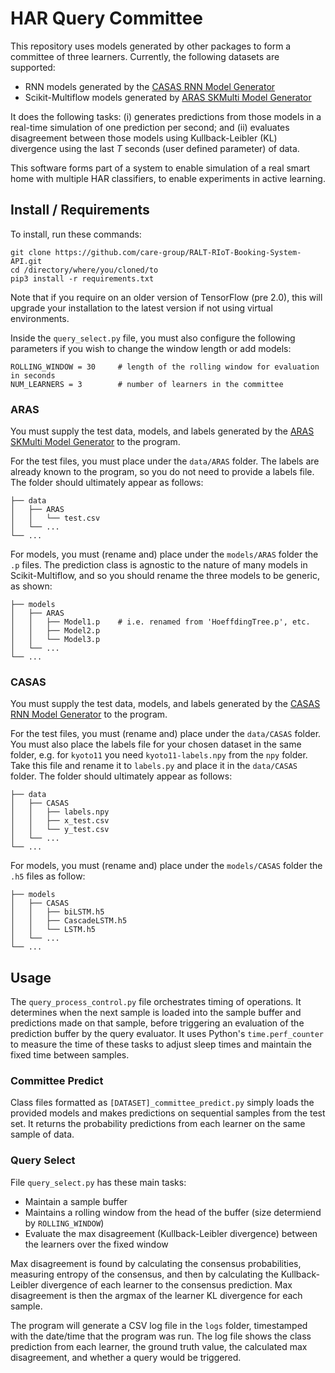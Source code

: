 # HAR Query Committee

This repository uses models generated by other packages to form a committee of three learners. Currently, the following datasets are supported:
* RNN models generated by the [CASAS RNN Model Generator](https://github.com/ronsm/CASAS-RNN-Model-Generator)
* Scikit-Multiflow models generated by [ARAS SKMulti Model Generator](https://github.com/ronsm/ARAS-SKMulti-Model-Generator)

It does the following tasks: (i) generates predictions from those models in a real-time simulation of one prediction per second; and (ii) evaluates disagreement between those models using Kullback-Leibler (KL) divergence using the last _T_ seconds (user defined parameter) of data.

This software forms part of a system to enable simulation of a real smart home with multiple HAR classifiers, to enable experiments in active learning.

## Install / Requirements

To install, run these commands:

```
git clone https://github.com/care-group/RALT-RIoT-Booking-System-API.git
cd /directory/where/you/cloned/to
pip3 install -r requirements.txt
```

Note that if you require on an older version of TensorFlow (pre 2.0), this will upgrade your installation to the latest version if not using virtual environments.

Inside the ```query_select.py``` file, you must also configure the following parameters if you wish to change the window length or add models:
```
ROLLING_WINDOW = 30     # length of the rolling window for evaluation in seconds
NUM_LEARNERS = 3        # number of learners in the committee
```

### ARAS

You must supply the test data, models, and labels generated by the [ARAS SKMulti Model Generator](https://github.com/ronsm/ARAS-SKMulti-Model-Generator) to the program.

For the test files, you must place under the ```data/ARAS``` folder. The labels are already known to the program, so you do not need to provide a labels file. The folder should ultimately appear as follows:

```
├── data
│   ├── ARAS
│   │   └── test.csv
│   └── ...
└── ...
```

For models, you must (rename and) place under the ```models/ARAS``` folder the ```.p``` files. The prediction class is agnostic to the nature of many models in Scikit-Multiflow, and so you should rename the three models to be generic, as shown:

```
├── models
│   ├── ARAS
│   │   ├── Model1.p    # i.e. renamed from 'HoeffdingTree.p', etc.
│   │   ├── Model2.p
│   │   └── Model3.p
│   └── ...
└── ...
```

### CASAS

You must supply the test data, models, and labels generated by the [CASAS RNN Model Generator](https://github.com/ronsm/CASAS-RNN-Model-Generator) to the program.

For the test files, you must (rename and) place under the ```data/CASAS``` folder. You must also place the labels file for your chosen dataset in the same folder, e.g. for ```kyoto11``` you need ```kyoto11-labels.npy``` from the ```npy``` folder. Take this file and rename it to ```labels.py``` and place it in the ```data/CASAS``` folder. The folder should ultimately appear as follows:

```
├── data
│   ├── CASAS
│   │   ├── labels.npy
│   │   ├── x_test.csv
│   │   └── y_test.csv
│   └── ...
└── ...
```

For models, you must (rename and) place under the ```models/CASAS``` folder the ```.h5``` files as follow:
```
├── models
│   ├── CASAS
│   │   ├── biLSTM.h5
│   │   ├── CascadeLSTM.h5
│   │   └── LSTM.h5
│   └── ...
└── ...
```

## Usage

The ```query_process_control.py``` file orchestrates timing of operations. It determines when the next sample is loaded into the sample buffer and predictions made on that sample, before triggering an evaluation of the prediction buffer by the query evaluator. It uses Python's ```time.perf_counter``` to measure the time of these tasks to adjust sleep times and maintain the fixed time between samples.

### Committee Predict

Class files formatted as ```[DATASET]_committee_predict.py``` simply loads the provided models and makes predictions on sequential samples from the test set. It returns the probability predictions from each learner on the same sample of data.

### Query Select

File ```query_select.py``` has these main tasks:
* Maintain a sample buffer
* Maintains a rolling window from the head of the buffer (size determiend by ```ROLLING_WINDOW```)
* Evaluate the max disagreement (Kullback-Leibler divergence) between the learners over the fixed window

Max disagreement is found by calculating the consensus probabilities, measuring entropy of the consensus, and then by calculating the Kullback-Leibler divergence of each learner to the consensus prediction. Max disagreement is then the argmax of the learner KL divergence for each sample.

The program will generate a CSV log file in the ```logs``` folder, timestamped with the date/time that the program was run. The log file shows the class prediction from each learner, the ground truth value, the calculated max disagreement, and whether a query would be triggered.